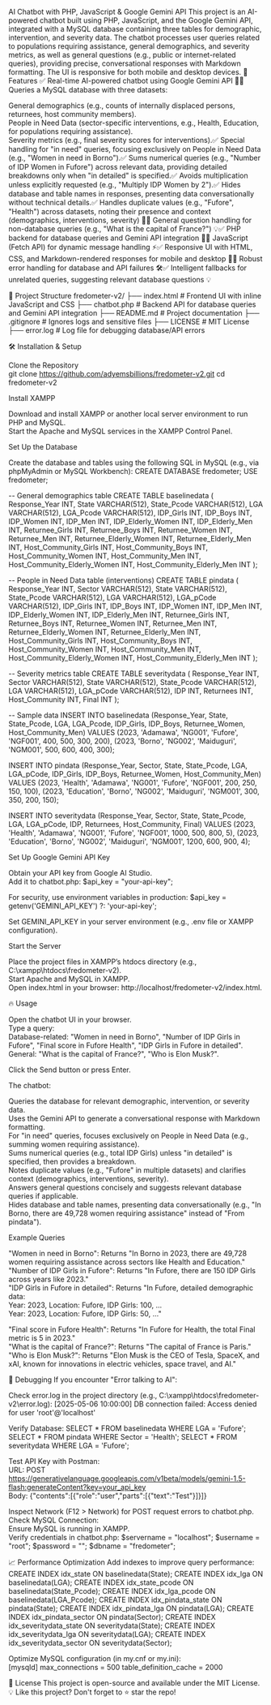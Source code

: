 AI Chatbot with PHP, JavaScript & Google Gemini API
This project is an AI-powered chatbot built using PHP, JavaScript, and the Google Gemini API, integrated with a MySQL database containing three tables for demographic, intervention, and severity data. The chatbot processes user queries related to populations requiring assistance, general demographics, and severity metrics, as well as general questions (e.g., public or internet-related queries), providing precise, conversational responses with Markdown formatting. The UI is responsive for both mobile and desktop devices.
🚀 Features
✅ Real-time AI-powered chatbot using Google Gemini API 🤖✅ Queries a MySQL database with three datasets:  

General demographics (e.g., counts of internally displaced persons, returnees, host community members).  
People in Need Data (sector-specific interventions, e.g., Health, Education, for populations requiring assistance).  
Severity metrics (e.g., final severity scores for interventions).✅ Special handling for "in need" queries, focusing exclusively on People in Need Data (e.g., "Women in need in Borno").✅ Sums numerical queries (e.g., "Number of IDP Women in Fufore") across relevant data, providing detailed breakdowns only when "in detailed" is specified.✅ Avoids multiplication unless explicitly requested (e.g., "Multiply IDP Women by 2").✅ Hides database and table names in responses, presenting data conversationally without technical details.✅ Handles duplicate values (e.g., "Fufore", "Health") across datasets, noting their presence and context (demographics, interventions, severity) 🔄✅ General question handling for non-database queries (e.g., "What is the capital of France?") 💡✅ PHP backend for database queries and Gemini API integration 🔧✅ JavaScript (Fetch API) for dynamic message handling ⚡✅ Responsive UI with HTML, CSS, and Markdown-rendered responses for mobile and desktop 🎨✅ Robust error handling for database and API failures 🛠️✅ Intelligent fallbacks for unrelated queries, suggesting relevant database questions 💡

📂 Project Structure
fredometer-v2/
├── index.html        # Frontend UI with inline JavaScript and CSS
├── chatbot.php       # Backend API for database queries and Gemini API integration
├── README.md         # Project documentation
├── .gitignore        # Ignores logs and sensitive files
├── LICENSE           # MIT License
├── error.log         # Log file for debugging database/API errors

🛠️ Installation & Setup

Clone the Repository  
git clone https://github.com/adyemsbillions/fredometer-v2.git
cd fredometer-v2


Install XAMPP  

Download and install XAMPP or another local server environment to run PHP and MySQL.  
Start the Apache and MySQL services in the XAMPP Control Panel.


Set Up the Database  

Create the database and tables using the following SQL in MySQL (e.g., via phpMyAdmin or MySQL Workbench):  CREATE DATABASE fredometer;
USE fredometer;

-- General demographics table
CREATE TABLE baselinedata (
    Response_Year INT,
    State VARCHAR(512),
    State_Pcode VARCHAR(512),
    LGA VARCHAR(512),
    LGA_Pcode VARCHAR(512),
    IDP_Girls INT,
    IDP_Boys INT,
    IDP_Women INT,
    IDP_Men INT,
    IDP_Elderly_Women INT,
    IDP_Elderly_Men INT,
    Returnee_Girls INT,
    Returnee_Boys INT,
    Returnee_Women INT,
    Returnee_Men INT,
    Returnee_Elderly_Women INT,
    Returnee_Elderly_Men INT,
    Host_Community_Girls INT,
    Host_Community_Boys INT,
    Host_Community_Women INT,
    Host_Community_Men INT,
    Host_Community_Elderly_Women INT,
    Host_Community_Elderly_Men INT
);

-- People in Need Data table (interventions)
CREATE TABLE pindata (
    Response_Year INT,
    Sector VARCHAR(512),
    State VARCHAR(512),
    State_Pcode VARCHAR(512),
    LGA VARCHAR(512),
    LGA_pCode VARCHAR(512),
    IDP_Girls INT,
    IDP_Boys INT,
    IDP_Women INT,
    IDP_Men INT,
    IDP_Elderly_Women INT,
    IDP_Elderly_Men INT,
    Returnee_Girls INT,
    Returnee_Boys INT,
    Returnee_Women INT,
    Returnee_Men INT,
    Returnee_Elderly_Women INT,
    Returnee_Elderly_Men INT,
    Host_Community_Girls INT,
    Host_Community_Boys INT,
    Host_Community_Women INT,
    Host_Community_Men INT,
    Host_Community_Elderly_Women INT,
    Host_Community_Elderly_Men INT
);

-- Severity metrics table
CREATE TABLE severitydata (
    Response_Year INT,
    Sector VARCHAR(512),
    State VARCHAR(512),
    State_Pcode VARCHAR(512),
    LGA VARCHAR(512),
    LGA_pCode VARCHAR(512),
    IDP INT,
    Returnees INT,
    Host_Community INT,
    Final INT
);

-- Sample data
INSERT INTO baselinedata (Response_Year, State, State_Pcode, LGA, LGA_Pcode, IDP_Girls, IDP_Boys, Returnee_Women, Host_Community_Men)
VALUES 
    (2023, 'Adamawa', 'NG001', 'Fufore', 'NGF001', 400, 500, 300, 200),
    (2023, 'Borno', 'NG002', 'Maiduguri', 'NGM001', 500, 600, 400, 300);

INSERT INTO pindata (Response_Year, Sector, State, State_Pcode, LGA, LGA_pCode, IDP_Girls, IDP_Boys, Returnee_Women, Host_Community_Men)
VALUES 
    (2023, 'Health', 'Adamawa', 'NG001', 'Fufore', 'NGF001', 200, 250, 150, 100),
    (2023, 'Education', 'Borno', 'NG002', 'Maiduguri', 'NGM001', 300, 350, 200, 150);

INSERT INTO severitydata (Response_Year, Sector, State, State_Pcode, LGA, LGA_pCode, IDP, Returnees, Host_Community, Final)
VALUES 
    (2023, 'Health', 'Adamawa', 'NG001', 'Fufore', 'NGF001', 1000, 500, 800, 5),
    (2023, 'Education', 'Borno', 'NG002', 'Maiduguri', 'NGM001', 1200, 600, 900, 4);




Set Up Google Gemini API Key  

Obtain your API key from Google AI Studio.  
Add it to chatbot.php:  $api_key = "your-api-key";


For security, use environment variables in production:  $api_key = getenv('GEMINI_API_KEY') ?: 'your-api-key';


Set GEMINI_API_KEY in your server environment (e.g., .env file or XAMPP configuration).




Start the Server  

Place the project files in XAMPP’s htdocs directory (e.g., C:\xampp\htdocs\fredometer-v2).  
Start Apache and MySQL in XAMPP.  
Open index.html in your browser: http://localhost/fredometer-v2/index.html.



🔥 Usage

Open the chatbot UI in your browser.  
Type a query:  
Database-related: "Women in need in Borno", "Number of IDP Girls in Fufore", "Final score in Fufore Health", "IDP Girls in Fufore in detailed".  
General: "What is the capital of France?", "Who is Elon Musk?".


Click the Send button or press Enter.

The chatbot:  

Queries the database for relevant demographic, intervention, or severity data.  
Uses the Gemini API to generate a conversational response with Markdown formatting.  
For "in need" queries, focuses exclusively on People in Need Data (e.g., summing women requiring assistance).  
Sums numerical queries (e.g., total IDP Girls) unless "in detailed" is specified, then provides a breakdown.  
Notes duplicate values (e.g., "Fufore" in multiple datasets) and clarifies context (demographics, interventions, severity).  
Answers general questions concisely and suggests relevant database queries if applicable.  
Hides database and table names, presenting data conversationally (e.g., "In Borno, there are 49,728 women requiring assistance" instead of "From pindata").

Example Queries

"Women in need in Borno": Returns "In Borno in 2023, there are 49,728 women requiring assistance across sectors like Health and Education."  
"Number of IDP Girls in Fufore": Returns "In Fufore, there are 150 IDP Girls across years like 2023."  
"IDP Girls in Fufore in detailed": Returns "In Fufore, detailed demographic data:  
Year: 2023, Location: Fufore, IDP Girls: 100, ...  
Year: 2023, Location: Fufore, IDP Girls: 50, ..."


"Final score in Fufore Health": Returns "In Fufore for Health, the total Final metric is 5 in 2023."  
"What is the capital of France?": Returns "The capital of France is Paris."  
"Who is Elon Musk?": Returns "Elon Musk is the CEO of Tesla, SpaceX, and xAI, known for innovations in electric vehicles, space travel, and AI."

🐞 Debugging
If you encounter "Error talking to AI":  

Check error.log in the project directory (e.g., C:\xampp\htdocs\fredometer-v2\error.log):  [2025-05-06 10:00:00] DB connection failed: Access denied for user 'root'@'localhost'


Verify Database:  SELECT * FROM baselinedata WHERE LGA = 'Fufore';
SELECT * FROM pindata WHERE Sector = 'Health';
SELECT * FROM severitydata WHERE LGA = 'Fufore';


Test API Key with Postman:  
URL: POST https://generativelanguage.googleapis.com/v1beta/models/gemini-1.5-flash:generateContent?key=your_api_key  
Body: {"contents":[{"role":"user","parts":[{"text":"Test"}]}]}


Inspect Network (F12 > Network) for POST request errors to chatbot.php.  
Check MySQL Connection:  
Ensure MySQL is running in XAMPP.  
Verify credentials in chatbot.php:  $servername = "localhost";
$username = "root";
$password = "";
$dbname = "fredometer";





📈 Performance Optimization
Add indexes to improve query performance:  
CREATE INDEX idx_state ON baselinedata(State);
CREATE INDEX idx_lga ON baselinedata(LGA);
CREATE INDEX idx_state_pcode ON baselinedata(State_Pcode);
CREATE INDEX idx_lga_pcode ON baselinedata(LGA_Pcode);
CREATE INDEX idx_pindata_state ON pindata(State);
CREATE INDEX idx_pindata_lga ON pindata(LGA);
CREATE INDEX idx_pindata_sector ON pindata(Sector);
CREATE INDEX idx_severitydata_state ON severitydata(State);
CREATE INDEX idx_severitydata_lga ON severitydata(LGA);
CREATE INDEX idx_severitydata_sector ON severitydata(Sector);

Optimize MySQL configuration (in my.cnf or my.ini):  
[mysqld]
max_connections = 500
table_definition_cache = 2000

📌 License
This project is open-source and available under the MIT License.
💡 Like this project? Don't forget to ⭐ star the repo!
